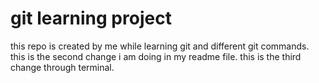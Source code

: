 # git learning project

this repo is created by me while learning git and different git commands.
this is the second change i am doing in my readme file.
this is the third change through terminal.
